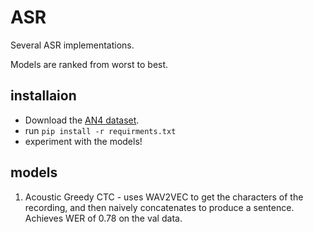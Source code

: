 # ASR
Several ASR implementations.

Models are ranked from worst to best.

## installaion
- Download the [AN4 dataset](https://drive.google.com/file/d/1MiPqJDm6gXayXZJ2LHeUbG0UNZfNagF/view?usp=sharing).
- run `pip install -r requirments.txt`
- experiment with the models!
## models

1. Acoustic Greedy CTC - uses WAV2VEC to get the characters of the recording, and then naively concatenates to produce a sentence. 
Achieves WER of 0.78 on the val data.

